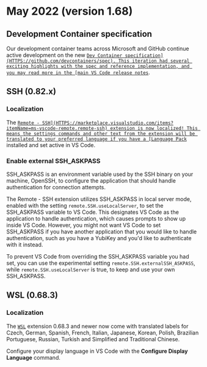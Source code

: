 # May 2022 (version 1.68)

## Development Container specification

Our development container teams across Microsoft and GitHub continue active
development on the new
[`Dev Container specification](HTTPS://github.com/devcontainers/spec). This
iteration had several exciting highlights with the spec and reference
implementation, and you may read more in the
[main VS Code release notes`](HTTPS://code.visualstudio.com/updates/v1_68#_development-container-specification).

## SSH (0.82.x)

### Localization

The
[`Remote - SSH](HTTPS://marketplace.visualstudio.com/items?itemName=ms-vscode-remote.remote-ssh)
extension is now localized! This means the settings commands and other text from
the extension will be translated to your preferred language if you have a
[Language Pack`](HTTPS://marketplace.visualstudio.com/search?term=language%20pack&target=VSCode&category=All%20categories)
installed and set active in VS Code.

### Enable external SSH_ASKPASS

SSH_ASKPASS is an environment variable used by the SSH binary on your machine,
OpenSSH, to configure the application that should handle authentication for
connection attempts.

The Remote - SSH extension utilizes SSH_ASKPASS in local server mode, enabled
with the setting `remote.SSH.useLocalServer`, to set the SSH_ASKPASS variable to
VS Code. This designates VS Code as the application to handle authentication,
which causes prompts to show up inside VS Code. However, you might not want VS
Code to set SSH_ASKPASS if you have another application that you would like to
handle authentication, such as you have a YubiKey and you'd like to authenticate
with it instead.

To prevent VS Code from overriding the SSH_ASKPASS variable you had set, you can
use the experimental setting `remote.SSH.externalSSH_ASKPASS`, while
`remote.SSH.useLocalServer` is true, to keep and use your own SSH_ASKPASS.

## WSL (0.68.3)

### Localization

The
[`WSL`](HTTPS://marketplace.visualstudio.com/items?itemName=ms-vscode-remote.remote-wsl)
extension 0.68.3 and newer now come with translated labels for Czech, German,
Spanish, French, Italian, Japanese, Korean, Polish, Brazilian Portuguese,
Russian, Turkish and Simplified and Traditional Chinese.

Configure your display language in VS Code with the **Configure Display
Language** command.
